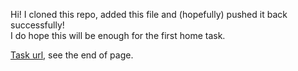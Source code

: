 Hi! I cloned this repo, added this file and (hopefully) pushed it back successfully!  
I do hope this will be enough for the first home task.

[Task url](https://uneex.org/LecturesCMC/PythonDevelopment2021/01_DvcsAndTkInter), see the end of page.
